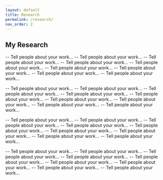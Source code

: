 ```yaml
---
layout: default
title: Research
permalink: /research/
nav_order: 2
---
```


## My Research

-- Tell people about your work…
-- Tell people about your work…
-- Tell people about your work…
-- Tell people about your work…
-- Tell people about your work…
-- Tell people about your work…
-- Tell people about your work…
-- Tell people about your work…
-- Tell people about your work…


-- Tell people about your work…
-- Tell people about your work…
-- Tell people about your work…
-- Tell people about your work…
-- Tell people about your work…
-- Tell people about your work…
-- Tell people about your work…
-- Tell people about your work…
-- Tell people about your work…


-- Tell people about your work…
-- Tell people about your work…
-- Tell people about your work…
-- Tell people about your work…
-- Tell people about your work…
-- Tell people about your work…
-- Tell people about your work…
-- Tell people about your work…
-- Tell people about your work…


-- Tell people about your work…
-- Tell people about your work…
-- Tell people about your work…
-- Tell people about your work…
-- Tell people about your work…
-- Tell people about your work…
-- Tell people about your work…
-- Tell people about your work…
-- Tell people about your work…


